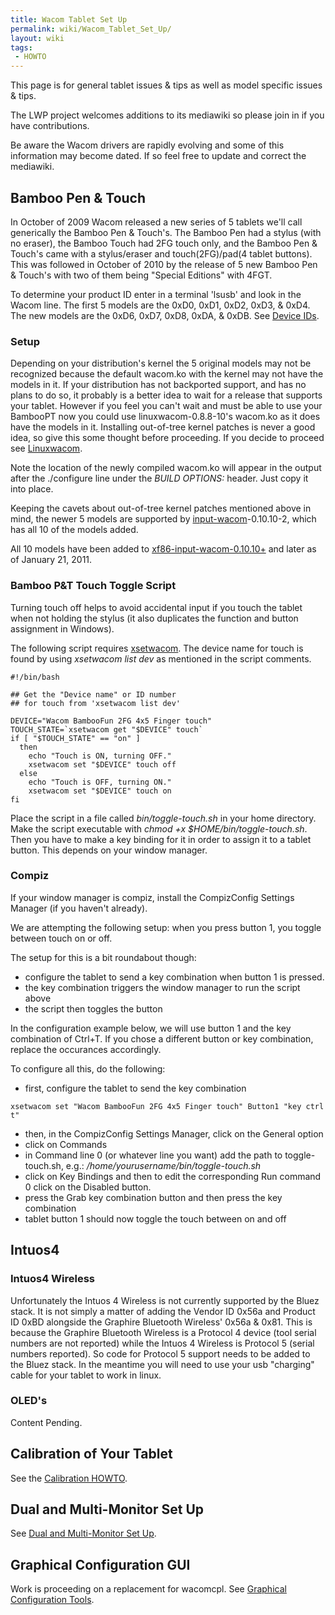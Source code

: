 ```yaml
---
title: Wacom Tablet Set Up
permalink: wiki/Wacom_Tablet_Set_Up/
layout: wiki
tags:
 - HOWTO
---
```


This page is for general tablet issues & tips as well as model specific
issues & tips.

The LWP project welcomes additions to its mediawiki so please join in if
you have contributions.

Be aware the Wacom drivers are rapidly evolving and some of this
information may become dated. If so feel free to update and correct the
mediawiki.

Bamboo Pen & Touch
------------------

In October of 2009 Wacom released a new series of 5 tablets we'll call
generically the Bamboo Pen & Touch's. The Bamboo Pen had a stylus (with
no eraser), the Bamboo Touch had 2FG touch only, and the Bamboo Pen &
Touch's came with a stylus/eraser and touch(2FG)/pad(4 tablet buttons).
This was followed in October of 2010 by the release of 5 new Bamboo Pen
& Touch's with two of them being "Special Editions" with 4FGT.

To determine your product ID enter in a terminal 'lsusb' and look in the
Wacom line. The first 5 models are the 0xD0, 0xD1, 0xD2, 0xD3, & 0xD4.
The new models are the 0xD6, 0xD7, 0xD8, 0xDA, & 0xDB. See [Device
IDs](/wiki/Device_IDs "wikilink").

### Setup

Depending on your distribution's kernel the 5 original models may not be
recognized because the default wacom.ko with the kernel may not have the
models in it. If your distribution has not backported support, and has
no plans to do so, it probably is a better idea to wait for a release
that supports your tablet. However if you feel you can't wait and must
be able to use your BambooPT now you could use linuxwacom-0.8.8-10's
wacom.ko as it does have the models in it. Installing out-of-tree kernel
patches is never a good idea, so give this some thought before
proceeding. If you decide to proceed see
[Linuxwacom](/wiki/Linuxwacom "wikilink").

Note the location of the newly compiled wacom.ko will appear in the
output after the ./configure line under the *BUILD OPTIONS:* header.
Just copy it into place.

Keeping the cavets about out-of-tree kernel patches mentioned above in
mind, the newer 5 models are supported by
[input-wacom](input-wacom "wikilink")-0.10.10-2, which has all 10 of the
models added.

All 10 models have been added to
[xf86-input-wacom-0.10.10+](xf86-input-wacom "wikilink") and later as of
January 21, 2011.

### Bamboo P&T Touch Toggle Script

Turning touch off helps to avoid accidental input if you touch the
tablet when not holding the stylus (it also duplicates the function and
button assignment in Windows).

The following script requires [xsetwacom](xsetwacom "wikilink"). The
device name for touch is found by using *xsetwacom list dev* as
mentioned in the script comments.

    #!/bin/bash

    ## Get the "Device name" or ID number
    ## for touch from 'xsetwacom list dev'

    DEVICE="Wacom BambooFun 2FG 4x5 Finger touch" 
    TOUCH_STATE=`xsetwacom get "$DEVICE" touch`
    if [ "$TOUCH_STATE" == "on" ]
      then
        echo "Touch is ON, turning OFF."
        xsetwacom set "$DEVICE" touch off
      else
        echo "Touch is OFF, turning ON."
        xsetwacom set "$DEVICE" touch on
    fi

Place the script in a file called *bin/toggle-touch.sh* in your home
directory. Make the script executable with *chmod +x
$HOME/bin/toggle-touch.sh*. Then you have to make a key binding for it
in order to assign it to a tablet button. This depends on your window
manager.

### Compiz

If your window manager is compiz, install the CompizConfig Settings
Manager (if you haven't already).

We are attempting the following setup: when you press button 1, you
toggle between touch on or off.

The setup for this is a bit roundabout though:

-   configure the tablet to send a key combination when button 1 is
    pressed.
-   the key combination triggers the window manager to run the script
    above
-   the script then toggles the button

In the configuration example below, we will use button 1 and the key
combination of Ctrl+T. If you chose a different button or key
combination, replace the occurances accordingly.

To configure all this, do the following:

-   first, configure the tablet to send the key combination

<!-- -->

    xsetwacom set "Wacom BambooFun 2FG 4x5 Finger touch" Button1 "key ctrl t"

-   then, in the CompizConfig Settings Manager, click on the General
    option
-   click on Commands
-   in Command line 0 (or whatever line you want) add the path to
    toggle-touch.sh, e.g.: */home/yourusername/bin/toggle-touch.sh*
-   click on Key Bindings and then to edit the corresponding Run command
    0 click on the Disabled button.
-   press the Grab key combination button and then press the key
    combination
-   tablet button 1 should now toggle the touch between on and off

Intuos4
-------

### Intuos4 Wireless

Unfortunately the Intuos 4 Wireless is not currently supported by the
Bluez stack. It is not simply a matter of adding the Vendor ID 0x56a and
Product ID 0xBD alongside the Graphire Bluetooth Wireless' 0x56a & 0x81.
This is because the Graphire Bluetooth Wireless is a Protocol 4 device
(tool serial numbers are not reported) while the Intuos 4 Wireless is
Protocol 5 (serial numbers reported). So code for Protocol 5 support
needs to be added to the Bluez stack. In the meantime you will need to
use your usb "charging" cable for your tablet to work in linux.

### OLED's

Content Pending.

Calibration of Your Tablet
--------------------------

See the [Calibration HOWTO](/wiki/Calibration "wikilink").

Dual and Multi-Monitor Set Up
-----------------------------

See [Dual and Multi-Monitor Set
Up](/wiki/Dual_and_Multi-Monitor_Set_Up "wikilink").

Graphical Configuration GUI
---------------------------

Work is proceeding on a replacement for wacomcpl. See [Graphical
Configuration
Tools](/wiki/External_applications#Graphical_Configuration_Tools "wikilink").
